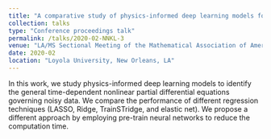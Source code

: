 ```yaml
---
title: "A comparative study of physics-informed deep learning models for discovering partial differential equations"
collection: talks
type: "Conference proceedings talk"
permalink: /talks/2020-02-NNKL-3
venue: "LA/MS Sectional Meeting of the Mathematical Association of America"
date: 2020-02
location: "Loyola University, New Orleans, LA"
---
```


In this work, we study physics-informed deep learning models to identify the general time-dependent nonlinear partial differential equations governing noisy data. We compare the performance of different regression techniques (LASSO, Ridge, TrainSTridge, and elastic net). We propose a different approach by employing pre-train neural networks to reduce the computation time.
